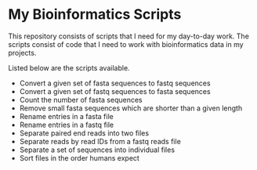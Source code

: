 # My Bioinformatics Scripts
This repository consists of scripts that I need for my day-to-day work. The scripts consist of code that I need to work with bioinformatics data in my projects. 

Listed below are the scripts available.
* Convert a given set of fasta sequences to fastq sequences
* Convert a given set of fastq sequences to fasta sequences
* Count the number of fasta sequences
* Remove small fasta sequences which are shorter than a given length
* Rename entries in a fasta file
* Rename entries in a fastq file
* Separate paired end reads into two files
* Separate reads by read IDs from a fastq reads file
* Separate a set of sequences into individual files
* Sort files in the order humans expect
